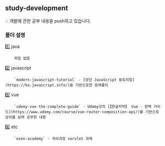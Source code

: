 ## study-development

💡 개발에 관한 공부 내용을 push하고 있습니다.

### 폴더 설명

1️⃣ java
    
        파일 없음
    
2️⃣ javascript
    
        `modern-javascript-tutorial` - [모던 JavaScript 튜토리얼](https://ko.javascript.info/)을 기반으로한 문제풀이
    
3️⃣ vue

        `udemy-vue-the-complete-guide` - Udemy강의 [【한글자막】 Vue - 완벽 가이드](https://www.udemy.com/course/vue-router-composition-api/)를 기반으로 강의를 보며 공부한 내용

4️⃣ etc
    
        `ezen-academy` - 국비과정 servlet 과제